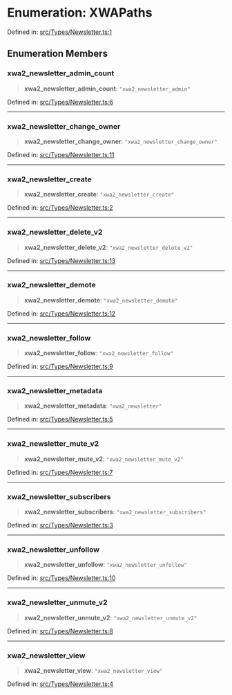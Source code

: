 # Enumeration: XWAPaths

Defined in: [src/Types/Newsletter.ts:1](https://github.com/Fokusdotid/bail/blob/dad8cbc7bd41e0c17126095b0fc017b92c3d85cf/src/Types/Newsletter.ts#L1)

## Enumeration Members

### xwa2\_newsletter\_admin\_count

> **xwa2\_newsletter\_admin\_count**: `"xwa2_newsletter_admin"`

Defined in: [src/Types/Newsletter.ts:6](https://github.com/Fokusdotid/bail/blob/dad8cbc7bd41e0c17126095b0fc017b92c3d85cf/src/Types/Newsletter.ts#L6)

***

### xwa2\_newsletter\_change\_owner

> **xwa2\_newsletter\_change\_owner**: `"xwa2_newsletter_change_owner"`

Defined in: [src/Types/Newsletter.ts:11](https://github.com/Fokusdotid/bail/blob/dad8cbc7bd41e0c17126095b0fc017b92c3d85cf/src/Types/Newsletter.ts#L11)

***

### xwa2\_newsletter\_create

> **xwa2\_newsletter\_create**: `"xwa2_newsletter_create"`

Defined in: [src/Types/Newsletter.ts:2](https://github.com/Fokusdotid/bail/blob/dad8cbc7bd41e0c17126095b0fc017b92c3d85cf/src/Types/Newsletter.ts#L2)

***

### xwa2\_newsletter\_delete\_v2

> **xwa2\_newsletter\_delete\_v2**: `"xwa2_newsletter_delete_v2"`

Defined in: [src/Types/Newsletter.ts:13](https://github.com/Fokusdotid/bail/blob/dad8cbc7bd41e0c17126095b0fc017b92c3d85cf/src/Types/Newsletter.ts#L13)

***

### xwa2\_newsletter\_demote

> **xwa2\_newsletter\_demote**: `"xwa2_newsletter_demote"`

Defined in: [src/Types/Newsletter.ts:12](https://github.com/Fokusdotid/bail/blob/dad8cbc7bd41e0c17126095b0fc017b92c3d85cf/src/Types/Newsletter.ts#L12)

***

### xwa2\_newsletter\_follow

> **xwa2\_newsletter\_follow**: `"xwa2_newsletter_follow"`

Defined in: [src/Types/Newsletter.ts:9](https://github.com/Fokusdotid/bail/blob/dad8cbc7bd41e0c17126095b0fc017b92c3d85cf/src/Types/Newsletter.ts#L9)

***

### xwa2\_newsletter\_metadata

> **xwa2\_newsletter\_metadata**: `"xwa2_newsletter"`

Defined in: [src/Types/Newsletter.ts:5](https://github.com/Fokusdotid/bail/blob/dad8cbc7bd41e0c17126095b0fc017b92c3d85cf/src/Types/Newsletter.ts#L5)

***

### xwa2\_newsletter\_mute\_v2

> **xwa2\_newsletter\_mute\_v2**: `"xwa2_newsletter_mute_v2"`

Defined in: [src/Types/Newsletter.ts:7](https://github.com/Fokusdotid/bail/blob/dad8cbc7bd41e0c17126095b0fc017b92c3d85cf/src/Types/Newsletter.ts#L7)

***

### xwa2\_newsletter\_subscribers

> **xwa2\_newsletter\_subscribers**: `"xwa2_newsletter_subscribers"`

Defined in: [src/Types/Newsletter.ts:3](https://github.com/Fokusdotid/bail/blob/dad8cbc7bd41e0c17126095b0fc017b92c3d85cf/src/Types/Newsletter.ts#L3)

***

### xwa2\_newsletter\_unfollow

> **xwa2\_newsletter\_unfollow**: `"xwa2_newsletter_unfollow"`

Defined in: [src/Types/Newsletter.ts:10](https://github.com/Fokusdotid/bail/blob/dad8cbc7bd41e0c17126095b0fc017b92c3d85cf/src/Types/Newsletter.ts#L10)

***

### xwa2\_newsletter\_unmute\_v2

> **xwa2\_newsletter\_unmute\_v2**: `"xwa2_newsletter_unmute_v2"`

Defined in: [src/Types/Newsletter.ts:8](https://github.com/Fokusdotid/bail/blob/dad8cbc7bd41e0c17126095b0fc017b92c3d85cf/src/Types/Newsletter.ts#L8)

***

### xwa2\_newsletter\_view

> **xwa2\_newsletter\_view**: `"xwa2_newsletter_view"`

Defined in: [src/Types/Newsletter.ts:4](https://github.com/Fokusdotid/bail/blob/dad8cbc7bd41e0c17126095b0fc017b92c3d85cf/src/Types/Newsletter.ts#L4)

